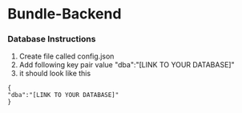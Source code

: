 # Bundle-Backend


### Database Instructions
1. Create file called config.json
2. Add following key pair value "dba":"[LINK TO YOUR DATABASE]"
3. it should look like this 
``` 
{ 
"dba":"[LINK TO YOUR DATABASE]"
}
```
